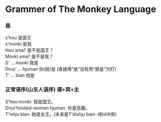 # Grammer of The Monkey Language

### 是
s'hou 是国王 <br>
s'monki 是我 <br>
Hou sma? 是不是国王？ <br>
Monki sma? 是不是我？ <br>
S' ... monki 我是 <br>
Drus' ... hjuman 你(就)是 (直接用“是”没有用“就是”欠打) <br>
T' ... bian 他是 <br>

### 正常语序(山东人语序) 谓+宾+主
S'hou monki. 我是国王。 <br>
Drus'houlaid-women hjuman. 你是恶魔。 <br>
T'ishju bian. 她是女王。(本来是T'dishju bian. t和d冲突) <br>

